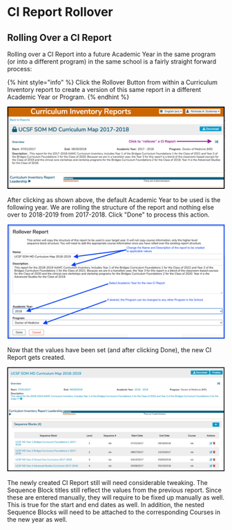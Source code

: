 # CI Report Rollover

## Rolling Over a CI Report

Rolling over a CI Report into a future Academic Year in the same program \(or into a different program\) in the same school is a fairly straight forward process:

{% hint style="info" %}
Click the Rollover Button from within a Curriculum Inventory report to create a version of this same report in a different Academic Year or Program. 
{% endhint %}

![](../.gitbook/assets/ci_rw_33.png)

After clicking as shown above, the default Academic Year to be used is the following year. We are rolling the structure of the report and nothing else over to 2018-2019 from 2017-2018. Click "Done" to process this action.

![](../.gitbook/assets/screen-shot-2021-09-13-at-4.47.56-pm.png)

Now that the values have been set \(and after clicking Done\), the new CI Report gets created. 

![New CI Report ](../.gitbook/assets/ci_rw_37.png)

The newly created CI Report still will need considerable tweaking. The Sequence Block titles still reflect the values from the previous report. Since these are entered manually, they will require to be fixed up manually as well. This is true for the start and end dates as well. In addition, the nested Sequence Blocks will need to be attached to the corresponding Courses in the new year as well.

